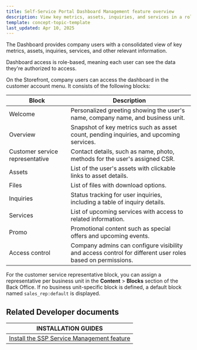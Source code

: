 ```yaml
---
title: Self-Service Portal Dashboard Management feature overview
description: View key metrics, assets, inquiries, and services in a role-based dashboard for company users, accessible from the storefront's customer account menu.
template: concept-topic-template
last_updated: Apr 10, 2025
---
```




The Dashboard provides company users with a consolidated view of key metrics, assets, inquiries, services, and other relevant information.

Dashboard access is role-based, meaning each user can see the data they're authorized to access.

On the Storefront, company users can access the dashboard in the customer account menu. It consists of the following blocks:


| Block                          | Description                                                                                                  |
|----------------------------------|--------------------------------------------------------------------------------------------------------------|
| Welcome                          | Personalized greeting showing the user's name, company name, and business unit.                             |
| Overview                         | Snapshot of key metrics such as asset count, pending inquiries, and upcoming services.                      |
| Customer service representative  | Contact details, such as name, photo, methods for the user's assigned CSR.                                         |
| Assets                           | List of the user's assets with clickable links to asset details.                                            |
| Files                            | List of files with download options.                                                                         |
| Inquiries                        | Status tracking for user inquiries, including a table of inquiry details.                                    |
| Services                         | List of upcoming services with access to related information.                                                |
| Promo                            | Promotional content such as special offers and upcoming events.                                              |
| Access control | Company admins can configure visibility and access control for different user roles based on permissions. |


For the customer service representative block, you can assign a representative per business unit in the **Content** > **Blocks** section of the Back Office. If no business unit-specific block is defined, a default block named `sales_rep:default` is displayed.

<!-- The block name structure is business unit-specific like `sales_rep:company_unit:12` where 12 is the ID of the respective business unit. Go to Customers > Company Units to find the relevant ID in the table. -->

## Related Developer documents

| INSTALLATION GUIDES |
| - |
| [Install the SSP Service Management feature](/docs/pbc/all/self-service-portal/latest/install/install-the-ssp-dashboard-management-feature.html) |
